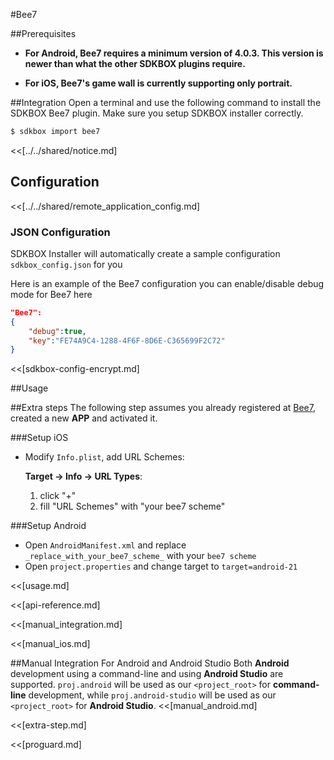 <!--
Include Base: /Users/jtsm/Chukong-Inc/pr/en/src/bee7/v3-cpp
-->

#Bee7

##Prerequisites
* __For Android, Bee7 requires a minimum version of 4.0.3. This version is newer than what the other SDKBOX plugins require.__

* __For iOS, Bee7's game wall is currently supporting only portrait.__

##Integration
Open a terminal and use the following command to install the SDKBOX Bee7 plugin. Make sure you setup SDKBOX installer correctly.
```bash
$ sdkbox import bee7
```

<<[../../shared/notice.md]

## Configuration

<<[../../shared/remote_application_config.md]

### JSON Configuration
SDKBOX Installer will automatically create a sample configuration `sdkbox_config.json` for you

Here is an example of the Bee7 configuration you can enable/disable debug mode for Bee7 here

```json
"Bee7":
{
    "debug":true,
    "key":"FE74A9C4-1288-4F6F-8D6E-C365699F2C72"
}
```

<<[sdkbox-config-encrypt.md]

##Usage

##Extra steps
The following step assumes you already registered at [Bee7](http://bee7.com/), created a new __APP__ and activated it.

###Setup iOS
* Modify `Info.plist`, add URL Schemes:

	__Target -> Info -> URL Types__:

	1. click "+"
	2. fill "URL Schemes" with "your bee7 scheme"

###Setup Android
* Open `AndroidManifest.xml` and replace `_replace_with_your_bee7_scheme_` with your `bee7 scheme`
* Open `project.properties` and change target to `target=android-21`

<<[usage.md]

<<[api-reference.md]

<<[manual_integration.md]

<<[manual_ios.md]

##Manual Integration For Android and Android Studio
Both __Android__ development using a command-line and using __Android Studio__ are supported. `proj.android` will be used as our `<project_root>` for __command-line__ development, while `proj.android-studio` will be used as our `<project_root>` for __Android Studio__.
<<[manual_android.md]

<<[extra-step.md]

<<[proguard.md]

